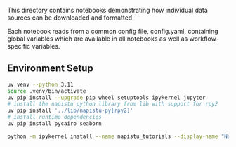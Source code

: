 This directory contains notebooks demonstrating how individual data sources can be downloaded and formatted

Each notebook reads from a common config file, config.yaml, containing global variables which are available in all notebooks as well as workflow-specific variables.

## Environment Setup

```bash
uv venv --python 3.11
source .venv/bin/activate
uv pip install --upgrade pip wheel setuptools ipykernel jupyter
# install the napistu python library from lib with support for rpy2
uv pip install '../lib/napistu-py[rpy2]'
# install runtime dependencies
uv pip install pycairo seaborn

python -m ipykernel install --name napistu_tutorials --display-name "Napistu - Tutorials" --user
```
